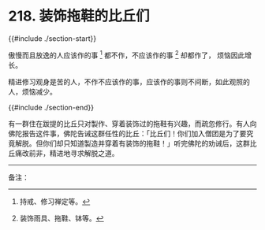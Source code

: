 # 218. 装饰拖鞋的比丘们
{{#include ./section-start}}

傲慢而且放逸的人应该作的事 [^1] 都不作，不应该作的事 [^2] 却都作了， 烦恼因此增长。



精进修习观身是苦的人，不作不应该作的事，应该作的事则不间断，如此观照的人，烦恼减少。

{{#include ./section-end}}

有一群住在跋提的比丘只对製作、穿着装饰过的拖鞋有兴趣，而疏忽修行。有人向佛陀报告这件事，佛陀告诫这群任性的比丘：「比丘们！你们加入僧团是为了要究竟解脱。但你们却只知道製造并穿着有装饰的拖鞋！」听完佛陀的劝诫后，这群比丘痛改前非，精进地寻求解脱之道。


---



备注：

[^1]: 持戒、修习禅定等。

[^2]: 装饰雨具、拖鞋、钵等。

